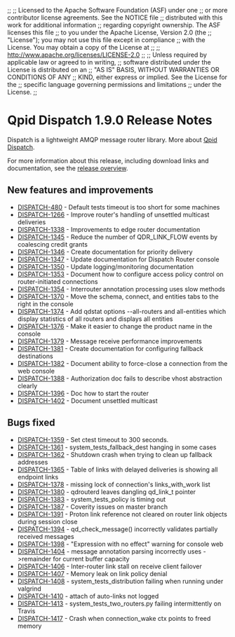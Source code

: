 ;;
;; Licensed to the Apache Software Foundation (ASF) under one
;; or more contributor license agreements.  See the NOTICE file
;; distributed with this work for additional information
;; regarding copyright ownership.  The ASF licenses this file
;; to you under the Apache License, Version 2.0 (the
;; "License"); you may not use this file except in compliance
;; with the License.  You may obtain a copy of the License at
;; 
;;   http://www.apache.org/licenses/LICENSE-2.0
;; 
;; Unless required by applicable law or agreed to in writing,
;; software distributed under the License is distributed on an
;; "AS IS" BASIS, WITHOUT WARRANTIES OR CONDITIONS OF ANY
;; KIND, either express or implied.  See the License for the
;; specific language governing permissions and limitations
;; under the License.
;;

# Qpid Dispatch 1.9.0 Release Notes

Dispatch is a lightweight AMQP message router library. More about
[Qpid
Dispatch]({{site_url}}/components/dispatch-router/index.html).

For more information about this release, including download links and
documentation, see the [release overview](index.html).


## New features and improvements

 - [DISPATCH-480](https://issues.apache.org/jira/browse/DISPATCH-480) - Default tests timeout is too short for some machines
 - [DISPATCH-1266](https://issues.apache.org/jira/browse/DISPATCH-1266) - Improve router's handling of unsettled multicast deliveries
 - [DISPATCH-1338](https://issues.apache.org/jira/browse/DISPATCH-1338) - Improvements to edge router documentation
 - [DISPATCH-1345](https://issues.apache.org/jira/browse/DISPATCH-1345) - Reduce the number of QDR_LINK_FLOW events by coalescing credit grants
 - [DISPATCH-1346](https://issues.apache.org/jira/browse/DISPATCH-1346) - Create documentation for priority delivery
 - [DISPATCH-1347](https://issues.apache.org/jira/browse/DISPATCH-1347) - Update documentation for Dispatch Router console
 - [DISPATCH-1350](https://issues.apache.org/jira/browse/DISPATCH-1350) - Update logging/monitoring documentation
 - [DISPATCH-1353](https://issues.apache.org/jira/browse/DISPATCH-1353) - Document how to configure access policy control on router-initiated connections
 - [DISPATCH-1354](https://issues.apache.org/jira/browse/DISPATCH-1354) - Interrouter annotation processing uses slow methods
 - [DISPATCH-1370](https://issues.apache.org/jira/browse/DISPATCH-1370) - Move the schema, connect, and entities tabs to the right in the console
 - [DISPATCH-1374](https://issues.apache.org/jira/browse/DISPATCH-1374) - Add qdstat options --all-routers and all-entities which display statistics of all routers and displays all entities
 - [DISPATCH-1376](https://issues.apache.org/jira/browse/DISPATCH-1376) - Make it easier to change the product name in the console
 - [DISPATCH-1379](https://issues.apache.org/jira/browse/DISPATCH-1379) - Message receive performance improvements
 - [DISPATCH-1381](https://issues.apache.org/jira/browse/DISPATCH-1381) - Create documentation for configuring fallback destinations
 - [DISPATCH-1382](https://issues.apache.org/jira/browse/DISPATCH-1382) - Document ability to force-close a connection from the web console
 - [DISPATCH-1388](https://issues.apache.org/jira/browse/DISPATCH-1388) - Authorization doc fails to describe vhost abstraction clearly
 - [DISPATCH-1396](https://issues.apache.org/jira/browse/DISPATCH-1396) - Doc how to start the router
 - [DISPATCH-1402](https://issues.apache.org/jira/browse/DISPATCH-1402) - Document unsettled multicast

## Bugs fixed

 - [DISPATCH-1359](https://issues.apache.org/jira/browse/DISPATCH-1359) - Set ctest timeout to 300 seconds.
 - [DISPATCH-1361](https://issues.apache.org/jira/browse/DISPATCH-1361) - system_tests_fallback_dest hanging in some cases
 - [DISPATCH-1362](https://issues.apache.org/jira/browse/DISPATCH-1362) - Shutdown crash when trying to clean up fallback addresses
 - [DISPATCH-1365](https://issues.apache.org/jira/browse/DISPATCH-1365) - Table of links with delayed deliveries is showing all endpoint links
 - [DISPATCH-1378](https://issues.apache.org/jira/browse/DISPATCH-1378) - missing lock of connection's links_with_work list
 - [DISPATCH-1380](https://issues.apache.org/jira/browse/DISPATCH-1380) - qdrouterd leaves dangling qd_link_t pointer
 - [DISPATCH-1383](https://issues.apache.org/jira/browse/DISPATCH-1383) - system_tests_policy is timing out
 - [DISPATCH-1387](https://issues.apache.org/jira/browse/DISPATCH-1387) - Coverity issues on master branch
 - [DISPATCH-1391](https://issues.apache.org/jira/browse/DISPATCH-1391) - Proton link reference not cleared on router link objects during session close
 - [DISPATCH-1394](https://issues.apache.org/jira/browse/DISPATCH-1394) - qd_check_message() incorrectly validates partially received messages
 - [DISPATCH-1398](https://issues.apache.org/jira/browse/DISPATCH-1398) - "Expression with no effect" warning for console web
 - [DISPATCH-1404](https://issues.apache.org/jira/browse/DISPATCH-1404) - message annotation parsing incorrectly uses -&gt;remainder for current buffer capacity
 - [DISPATCH-1406](https://issues.apache.org/jira/browse/DISPATCH-1406) - Inter-router link stall on receive client failover
 - [DISPATCH-1407](https://issues.apache.org/jira/browse/DISPATCH-1407) - Memory leak on link policy denial
 - [DISPATCH-1408](https://issues.apache.org/jira/browse/DISPATCH-1408) - system_tests_distribution failing when running under valgrind
 - [DISPATCH-1410](https://issues.apache.org/jira/browse/DISPATCH-1410) - attach of auto-links not logged
 - [DISPATCH-1413](https://issues.apache.org/jira/browse/DISPATCH-1413) - system_tests_two_routers.py failing intermittently on Travis
 - [DISPATCH-1417](https://issues.apache.org/jira/browse/DISPATCH-1417) - Crash when connection_wake ctx points to freed memory